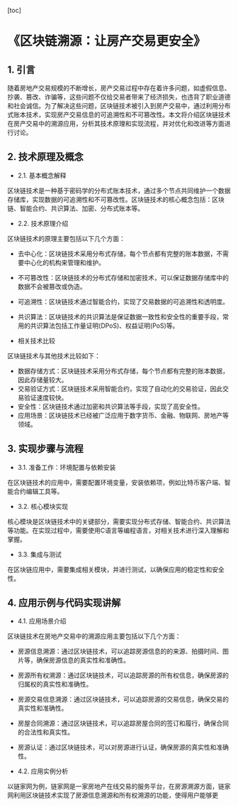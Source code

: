 
[toc]                    
                
                
# 《区块链溯源：让房产交易更安全》

## 1. 引言

随着房地产交易规模的不断增长，房产交易过程中存在着许多问题，如虚假信息、抄袭、篡改、诈骗等，这些问题不仅给交易者带来了经济损失，也违背了职业道德和社会诚信。为了解决这些问题，区块链技术被引入到房产交易中，通过利用分布式账本技术，实现房产交易信息的可追溯性和不可篡改性。本文将介绍区块链技术在房产交易中的溯源应用，分析其技术原理和实现流程，并对优化和改进等方面进行讨论。

## 2. 技术原理及概念

- 2.1. 基本概念解释

区块链技术是一种基于密码学的分布式账本技术，通过多个节点共同维护一个数据存储库，实现数据的可追溯性和不可篡改性。区块链技术的核心概念包括：区块链、智能合约、共识算法、加密、分布式账本等。

- 2.2. 技术原理介绍

区块链技术的原理主要包括以下几个方面：

- 去中心化：区块链技术采用分布式存储，每个节点都有完整的账本数据，不需要中心化的机构来管理和维护。
- 不可篡改性：区块链技术的分布式存储和加密技术，可以保证数据存储库中的数据不会被篡改或伪造。
- 可追溯性：区块链技术通过智能合约，实现了交易数据的可追溯性和透明度。
- 共识算法：区块链技术的共识算法是保证数据一致性和安全性的重要手段，常用的共识算法包括工作量证明(DPoS)、权益证明(PoS)等。

- 相关技术比较

区块链技术与其他技术比较如下：

- 数据存储方式：区块链技术采用分布式存储，每个节点都有完整的账本数据，因此存储量较大。
- 交易验证方式：区块链技术采用智能合约，实现了自动化的交易验证，因此交易验证速度较快。
- 安全性：区块链技术通过加密和共识算法等手段，实现了高安全性。
- 应用场景：区块链技术已经被广泛应用于数字货币、金融、物联网、房地产等领域。

## 3. 实现步骤与流程

- 3.1. 准备工作：环境配置与依赖安装

在区块链技术的应用中，需要配置环境变量，安装依赖项，例如比特币客户端、智能合约编辑工具等。

- 3.2. 核心模块实现

核心模块是区块链技术中的关键部分，需要实现分布式存储、智能合约、共识算法等功能。在实现过程中，需要使用C语言等编程语言，对相关技术进行深入理解和掌握。

- 3.3. 集成与测试

在区块链应用中，需要集成相关模块，并进行测试，以确保应用的稳定性和安全性。

## 4. 应用示例与代码实现讲解

- 4.1. 应用场景介绍

区块链技术在房地产交易中的溯源应用主要包括以下几个方面：

- 房源信息溯源：通过区块链技术，可以追踪房源信息的的来源、拍摄时间、图片等，确保房源信息的真实性和准确性。
- 房源所有权溯源：通过区块链技术，可以追踪房源的所有权信息，确保房源的归属权的真实性和准确性。
- 房源交易信息溯源：通过区块链技术，可以追踪房源的交易信息，确保交易的真实性和准确性。
- 房屋合同溯源：通过区块链技术，可以追踪房屋合同的签订和履行，确保合同的合法性和真实性。
- 房源认证：通过区块链技术，可以对房源进行认证，确保房源的真实性和准确性。

- 4.2. 应用实例分析

以链家网为例，链家网是一家房地产在线交易的服务平台，在房源溯源方面，链家网利用区块链技术实现了房源信息溯源和所有权溯源的功能，使得用户能够更


